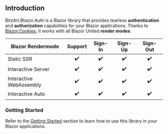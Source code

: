## Introduction

BitzArt.Blazor.Auth is a Blazor library that provides tearless **authentication** and **authorization** capabilities for your Blazor applications. Thanks to [Blazor.Cookies](https://github.com/BitzArt/Blazor.Cookies), it works with all Blazor United  **render modes**.

| Blazor Rendermode       | Support | Sign-In | Sign-Up | Sign-Out |
|-------------------------|:-------:|:-------:|:-------:|:--------:|
| Static SSR              | ✔️      | ✔️     | ✔️      | ✔️      |
| Interactive Server      | ✔️      | ✔️     | ✔️      | ✔️      |
| Interactive WebAssembly | ✔️      | ✔️     | ✔️      | ✔️      |
| Interactive Auto        | ✔️      | ✔️     | ✔️      | ✔️      |

### Getting Started

Refer to the [Getting Started](02.getting-started.md) section to learn how to use this library in your Blazor applications.
